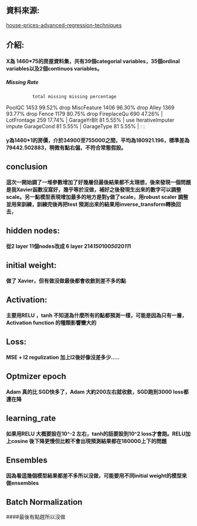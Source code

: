 ## 資料來源:
[house-prices-advanced-regression-techniques](https://www.kaggle.com/competitions/house-prices-advanced-regression-techniques/data)
## 介紹:
#### X為 1460*75的房屋資料集，共有39個categorial variables，35個ordinal variables以及2個continuos variables。
##### Missing Rate
              total missing missing percentage
PoolQC                 1453             99.52%    drop
MiscFeature            1406             96.30%    drop
Alley                  1369             93.77%    drop
Fence                  1179             80.75%    drop
FireplaceQu             690             47.26% |
LotFrontage             259             17.74% |
GarageYrBlt              81              5.55% |  use IterativeImputer impute
GarageCond               81              5.55% |
GarageType               81              5.55% |
                          :
                          :
#### y為1460*1的房價，介於34900至755000之間，平均為180921.196，標準差為 79442.502883，稍微有點右偏，不符合常態假設。




## conclusion
#### 這次一開始調了一堆參數增加了好幾層但最後結果都不太理想，後來發現一個問題是我Xavier函數沒寫好，幾乎等於沒做，補好之後發現生出來的數字可以調整scale。另一點模型表現增加最多的地方是對y做了scale，用robust scaler 調整並用來訓練，訓練完後再把test 預測出來的結果用inverse_transform轉換回去，

## hidden nodes:
#### 從2 layer 11個nodes改成 6 layer 214*150*100*50*20*11*1
## initial weight:
#### 做了 Xavier，但有做沒做最後都會收斂到差不多的點
## Activation:
#### 主要用RELU ，tanh 不知道為什麼所有的點都預測一樣，可能是因為只有一層，Activation function 的種類影響蠻大的
## Loss:
#### MSE + l2 regulization 加上l2後好像沒差多少.....
## Optmizer epoch
#### Adam 真的比 SGD快多了，Adam 大約200左右就收斂，SGD跑到3000 loss都還在降
## learning_rate
#### 如果用RELU 大概要設在10^-2 左右，tanh的話要設到10^2 loss才會跑。RELU加上cosine 後下降更慢但比較不會出現預測結果都在180000上下的問題
## Ensembles
#### 因為看這幾個模型結果都差不多所以沒做，可能要用不同initial weight的模型來做ensembles
## Batch Normalization
####最後有點趕所以沒做

